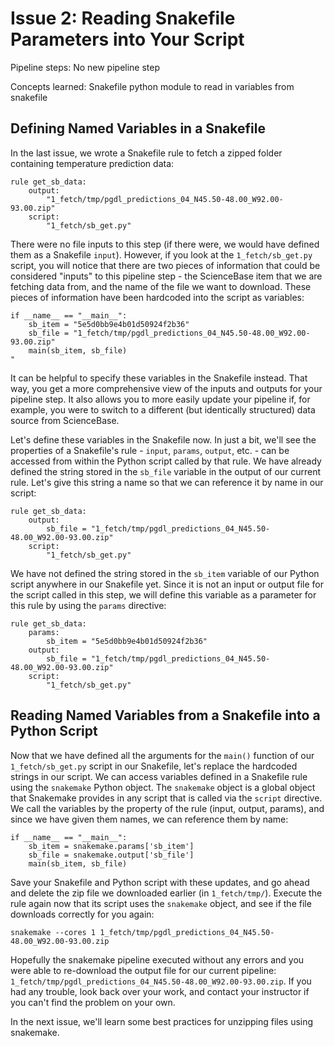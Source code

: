 # Issue 2: Reading Snakefile Parameters into Your Script

Pipeline steps: No new pipeline step

Concepts learned: Snakefile python module to read in variables from snakefile

## Defining Named Variables in a Snakefile
In the last issue, we wrote a Snakefile rule to fetch a zipped folder containing temperature prediction data:
```
rule get_sb_data:
    output:
        "1_fetch/tmp/pgdl_predictions_04_N45.50-48.00_W92.00-93.00.zip"
    script:
        "1_fetch/sb_get.py"
```

There were no file inputs to this step (if there were, we would have defined them as a Snakefile `input`). However, if you look at the `1_fetch/sb_get.py` script, you will notice that there are two pieces of information that could be considered "inputs" to this pipeline step - the ScienceBase item that we are fetching data from, and the name of the file we want to download. These pieces of information have been hardcoded into the script as variables:
```
if __name__ == "__main__":
    sb_item = "5e5d0bb9e4b01d50924f2b36"
    sb_file = "1_fetch/tmp/pgdl_predictions_04_N45.50-48.00_W92.00-93.00.zip"
    main(sb_item, sb_file)
"
```

It can be helpful to specify these variables in the Snakefile instead. That way, you get a more comprehensive view of the inputs and outputs for your pipeline step. It also allows you to more easily update your pipeline if, for example, you were to switch to a different (but identically structured) data source from ScienceBase.

Let's define these variables in the Snakefile now. In just a bit, we'll see the properties of a Snakefile's rule - `input`, `params`, `output`, etc. - can be accessed from within the Python script called by that rule. We have already defined the string stored in the `sb_file` variable in the output of our current rule. Let's give this string a name so that we can reference it by name in our script:
```
rule get_sb_data:
    output:
        sb_file = "1_fetch/tmp/pgdl_predictions_04_N45.50-48.00_W92.00-93.00.zip"
    script:
        "1_fetch/sb_get.py"
```

We have not defined the string stored in the `sb_item` variable of our Python script anywhere in our Snakefile yet. Since it is not an input or output file for the script called in this step, we will define this variable as a parameter for this rule by using the `params` directive:
```
rule get_sb_data:
    params:
        sb_item = "5e5d0bb9e4b01d50924f2b36"
    output:
        sb_file = "1_fetch/tmp/pgdl_predictions_04_N45.50-48.00_W92.00-93.00.zip"
    script:
        "1_fetch/sb_get.py"
```

## Reading Named Variables from a Snakefile into a Python Script
Now that we have defined all the arguments for the `main()` function of our `1_fetch/sb_get.py` script in our Snakefile, let's replace the hardcoded strings in our script. We can access variables defined in a Snakefile rule using the `snakemake` Python object. The `snakemake` object is a global object that Snakemake provides in any script that is called via the `script` directive. We call the variables by the property of the rule (input, output, params), and since we have given them names, we can reference them by name:
```
if __name__ == "__main__":
    sb_item = snakemake.params['sb_item']
    sb_file = snakemake.output['sb_file']
    main(sb_item, sb_file)
```

Save your Snakefile and Python script with these updates, and go ahead and delete the zip file we downloaded earlier (in `1_fetch/tmp/`). Execute the rule again now that its script uses the `snakemake` object, and see if the file downloads correctly for you again:
```
snakemake --cores 1 1_fetch/tmp/pgdl_predictions_04_N45.50-48.00_W92.00-93.00.zip
```

Hopefully the snakemake pipeline executed without any errors and you were able to re-download the output file for our current pipeline: `1_fetch/tmp/pgdl_predictions_04_N45.50-48.00_W92.00-93.00.zip`. If you had any trouble, look back over your work, and contact your instructor if you can't find the problem on your own.

In the next issue, we'll learn some best practices for unzipping files using snakemake.
